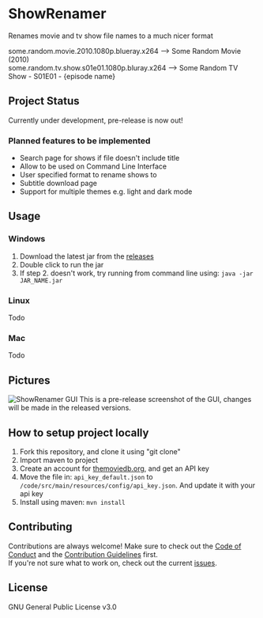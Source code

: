 # ShowRenamer
Renames movie and tv show file names to a much nicer format

some.random.movie.2010.1080p.blueray.x264 --> Some Random Movie (2010) <br/>
some.random.tv.show.s01e01.1080p.bluray.x264 --> Some Random TV Show - S01E01 - {episode name} <br/>

## Project Status
Currently under development, pre-release is now out!

### Planned features to be implemented
- Search page for shows if file doesn't include title
- Allow to be used on Command Line Interface
- User specified format to rename shows to
- Subtitle download page
- Support for multiple themes e.g. light and dark mode

## Usage
### Windows
1. Download the latest jar from the [releases](https://github.com/c-eg/ShowRenamer/releases)
2. Double click to run the jar
3. If step 2. doesn't work, try running from command line using: `java -jar JAR_NAME.jar`

### Linux
Todo

### Mac
Todo

## Pictures
![ShowRenamer GUI](https://i.imgur.com/JQc4uRL.png)
This is a pre-release screenshot of the GUI, changes will be made in the released versions.

## How to setup project locally
1. Fork this repository, and clone it using "git clone"
2. Import maven to project
3. Create an account for [themoviedb.org](https://www.themoviedb.org/), and get an API key
4. Move the file in: `api_key_default.json` to `/code/src/main/resources/config/api_key.json`. And update it with your api key
5. Install using maven: `mvn install`

## Contributing
Contributions are always welcome! Make sure to check out the [Code of Conduct](https://github.com/c-eg/ShowRenamer/blob/master/CODE_OF_CONDUCT.md) and the [Contribution Guidelines](https://github.com/c-eg/ShowRenamer/blob/master/CONTRIBUTING.md) first.<br>
If you're not sure what to work on, check out the current [issues](https://github.com/c-eg/ShowRenamer/issues).

## License
GNU General Public License v3.0
